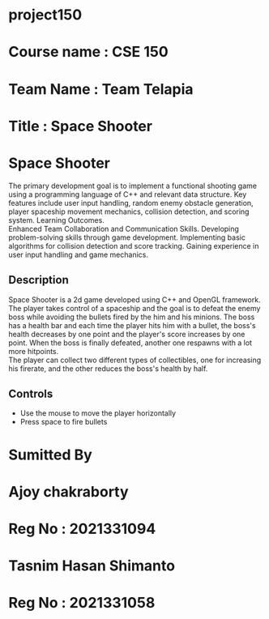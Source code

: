 # project150
# Course name : CSE 150
# Team Name : Team Telapia
# Title :  Space Shooter

# Space Shooter
The primary development goal is to implement a functional shooting game using a programming language of C++ and relevant data structure. Key features include user input handling, random enemy obstacle generation, player spaceship movement mechanics, collision detection, and scoring system.
Learning Outcomes.<br/>
Enhanced Team Collaboration and Communication Skills. Developing problem-solving skills through game development. Implementing basic algorithms for collision detection and score tracking. Gaining experience in user input handling and game mechanics.

## Description
Space Shooter is a 2d game developed using C++ and OpenGL framework. The player takes control of a spaceship and the goal is to defeat the enemy boss while avoiding the bullets fired by the him and his minions. The boss has a health bar and each time the player hits him with a bullet, the boss's health decreases by one point and the player's score increases by one point. When the boss is finally defeated, another one respawns with a lot more hitpoints.<br/>
The player can collect two different types of collectibles, one for increasing his firerate, and the other reduces the boss's health by half.
## Controls
<ul>
<li> Use the mouse to move the player horizontally</li>
<li> Press space to fire bullets</li>
</ul>




# Sumitted By 
# Ajoy chakraborty
# Reg No : 2021331094
# Tasnim Hasan Shimanto
# Reg No : 2021331058

